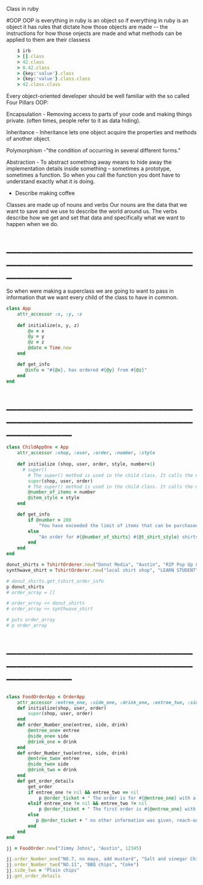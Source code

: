 Class in ruby 

#OOP 
  OOP is 
  everything in ruby is an object
   so if everything in ruby is an object it has rules that dictate how those objects are made -- the instructions for how those onjects are made and what methods can be applied to them are their classess
```Ruby
    $ irb
    > [].class
    > 42.class
    > 0.42.class
    > {key:'value'}.class
    > {key:'value'}.class.class
    > 42.class.class
```

Every object-oriented developer should be well familiar with the so called Four Pillars OOP:

Encapsulation - Removing access to parts of your code and making things private. (often times, people refer to it as data hiding).
  
Inheritance - Inheritance lets one object acquire the properties and methods of another object.

Polymorphism -"the condition of occurring in several different forms."

Abstraction - To abstract something away means to hide away the implementation details inside something – sometimes a prototype, sometimes a function. So when you call the function you dont have to understand exactly what it is doing.

 - Describe making coffee



  Classes are made up of nouns and verbs 
  Our nouns are the data that we want to save and we use to describe the world around us. 
  The verbs describe how we get and set that data and specifically what we want to happen when we do. 

  
    
# _______________________________________________________________________________________
 So when were making a superclass we are going to want to pass in information that we want every child of the class to have in common. 
```Ruby
class App
    attr_accessor :x, :y, :z
    
    def initialize(x, y, z)
        @x = x
        @y = y
        @z = z
        @date = Time.now
    end

    def get_info
       @info = "#{@x}, has ordered #{@y} from #{@z}"
    end
end
```

# _______________________________________________________________________________________


```Ruby
class ChildAppOne < App
    attr_accessor :shop, :user, :order, :number, :style
    
    def initialize (shop, user, order, style, number=1)
      # super()
        # The super() method is used in the child class. It calls the method of the same name in the parent class. After invoking super(), the child class will have access to the instance variables within that method.
        super(shop, user, order)
        # The super() method is used in the child class. It calls the method of the same name in the parent class. After invoking super(), the child class will have access to the instance variables within that method.
        @number_of_items = number
        @item_style = style
    end

    def get_info
        if @number > 200
            "You have exceeded the limit of items that can be purchased at this time"
        else
            "An order for #{@number_of_shirts} #{@t_shirt_style} shirts for user #{@user} from #{@shop} shop on #{@date}"
        end
    end
end

donut_shirts = TshirtOrderer.new("Donut Media", "Austin", "RIP Pop Up & Down Headlights", 2)
synthwave_shirt = TshirtOrderer.new("local shirt shop", "LEARN STUDENT", "Synthwave Japanese theme")

# donut_shirts.get_tshirt_order_info
p donut_shirts
# order_array = []

# order_array << donut_shirts
# order_array << synthwave_shirt

# puts order_array
# p order_array

```

# _______________________________________________________________________________________

```Ruby

class FoodOrderApp < OrderApp
    attr_accessor :entree_one, :side_one, :drink_one, :entree_two, :side_two, :drink_two
    def initialize(shop, user, order)
        super(shop, user, order)
    end
    def order_Number_one(entree, side, drink)
        @entree_one= entree
        @side_one= side
        @drink_one = drink
    end
    def order_Number_two(entree, side, drink)
        @entree_two= entree
        @side_two= side
        @drink_two = drink
    end
    def get_order_details
        get_order
        if entree_one != nil && entree_two == nil
            p @order_ticket + " The order is for #{@entree_one} with a #{@side_one} for a side and a #{@drink_one} for a drink."
        elsif entree_one != nil && entree_two != nil
            p @order_ticket + " The first order is #{@entree_one} with a #{@side_one} for a side and a #{@drink_one} for a drink. The second order is #{@entree_one} with a #{@side_two} for a side and a #{@drink_two} for a drink"
        else 
           p @order_ticket + " no other information was given, reach-out to contact"
        end
    end
end

jj = FoodOrder.new("Jimmy Johns", "Austin", 12345)

jj.order_Number_one("NO.7, no mayo, add mustard", "Salt and vinegar Chips", "Coke")
jj.order_Number_two("NO.11", "BBQ chips", "Coke")
jj.side_two = "Plain chips"
jj.get_order_details

```